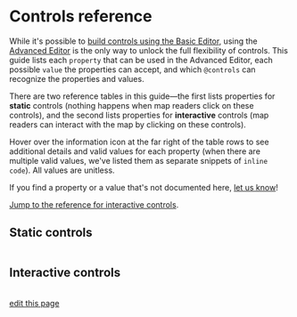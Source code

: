 # Controls reference

While it's possible to [build controls using the Basic Editor](/guides/controls.md#add-controls-through-the-basic-editor), using the [Advanced Editor](/overview/view-editors.md#advanced-editor) is the only way to unlock the full flexibility of controls. This guide lists each `property` that can be used in the Advanced Editor, each possible `value` the properties can accept, and which `@controls` can recognize the properties and values.

There are two reference tables in this guide—the first lists properties for **static** controls (nothing happens when map readers click on these controls), and the second lists properties for **interactive** controls (map readers can interact with the map by clicking on these controls).

Hover over the information icon <i class="fa fa-info-circle" data-placement="left" data-html="true" title="I ❤︎ information!"></i> at the far right of the table rows to see additional details and valid values for each property (when there are multiple valid values, we've listed them as separate snippets of `inline code`). All values are unitless.

If you find a property or a value that's not documented here, [let us know](mailto:support@kumu.io)!

[Jump to the reference for interactive controls](#interactive-controls).


## Static controls

<table id="static-controls-reference-table" class="table borderless controls-reference"></table>


## Interactive controls

<table id="interactive-controls-reference-table" class="table borderless controls-reference"></table>

<script type="text/javascript">
(() => {
  const staticControlsReference = [
    {
      "Property": "background-color",
      "Color-legend": true,
      "Image": true,
      "Label": true,
      "Text": true,
      "Title": true,
      "SNA-dashboard": true,
      info: {
        description: "Defines background color of control",
        validValues: ["color"]
      }
    },
    {
      "Property": "color",
      "Color-legend": true,
      "Image": false,
      "Label": true,
      "Text": true,
      "Title": true,
      "SNA-dashboard": true,
      info: {
        description: "Defines color of control's text",
        validValues: ["color"]
      }
    },
    {
      "Property": "font-family",
      "Color-legend": true,
      "Image": false,
      "Label": true,
      "Text": true,
      "Title": false,
      "SNA-dashboard": true,
      info: {
        description: "Defines font family of control's text",
        validValues: ["family-name", "generic-family"]
      }
    },
    {
      "Property": "font-size",
      "Color-legend": false,
      "Image": false,
      "Label": true,
      "Text": true,
      "Title": false,
      "SNA-dashboard": true,
      info: {
        description: "Defines size of control's text",
        validValues: ["number"]
      }
    },
    {
      "Property": "font-style",
      "Color-legend": true,
      "Image": false,
      "Label": true,
      "Text": true,
      "Title": true,
      "SNA-dashboard": true,
      info: {
        description: "Defines style of control's text",
        validValues: ["normal", "italic"]
      }
    },
    {
      "Property": "font-weight",
      "Color-legend": true,
      "Image": false,
      "Label": true,
      "Text": true,
      "Title": false,
      "SNA-dashboard": true,
      info: {
        description: "Defines weight of control's text",
        validValues: ["number"]
      }
    },
    {
      "Property": "height",
      "Color-legend": true,
      "Image": true,
      "Label": true,
      "Text": true,
      "Title": true,
      "SNA-dashboard": true,
      info: {
        description: "Defines height of control",
        validValues: ["number"]
      }
    },
    {
      "Property": "margin",
      "Color-legend": true,
      "Image": true,
      "Label": true,
      "Text": true,
      "Title": true,
      "SNA-dashboard": true,
      info: {
        description: "Defines space between the control and other controls on the map",
        validValues: ["number"]
      }
    },
    {
      "Property": "metrics",
      "Color-legend": false,
      "Image": false,
      "Label": false,
      "Text": false,
      "Title": false,
      "SNA-dashboard": true,
      info: {
        description: "Defines which metrics will be included in the dashboard",
        validValues: ["element-count", "connection-count", "density", "reciprocity", "diameter", "average-degree", "average-path-length"]
      }
    },
    {
      "Property": "opacity",
      "Color-legend": true,
      "Image": true,
      "Label": true,
      "Text": true,
      "Title": true,
      "SNA-dashboard": true,
      info: {
        description: "Defines opacity of the control",
        validValues: ["0..1"]
      }
    },
    {
      "Property": "padding",
      "Color-legend": true,
      "Image": true,
      "Label": true,
      "Text": true,
      "Title": true,
      "SNA-dashboard": true,
      info: {
        description: "Defines space between the control's border and its contents",
        validValues: ["number"]
      }
    },
    {
      "Property": "src",
      "Color-legend": false,
      "Image": true,
      "Label": false,
      "Text": false,
      "Title": false,
      "SNA-dashboard": false,
      info: {
        description: "Defines the source of the image",
        validValues: ["url"]
      }
    },
    {
      "Property": "text-align",
      "Color-legend": false,
      "Image": false,
      "Label": true,
      "Text": true,
      "Title": true,
      "SNA-dashboard": true,
      info: {
        description: "Defines alignment of text within the control",
        validValues: ["center", "left", "right"]
      }
    },
    {
      "Property": "value",
      "Color-legend": false,
      "Image": false,
      "Label": true,
      "Text": true,
      "Title": true,
      "SNA-dashboard": false,
      info: {
        description: "Any plain text string. Markdown and some HTML allowed.",
        validValues: ["string"]
      }
    },
    {
      "Property": "width",
      "Color-legend": true,
      "Image": true,
      "Label": true,
      "Text": true,
      "Title": true,
      "SNA-dashboard": true,
      info: {
        description: "Defines width of control",
        validValues: ["number"]
      }
    }
  ]

  KumuDocsExtracted.appendTable(
    { id: 'static-controls-reference-table', reference: staticControlsReference },
    {
      transforms: {
        DEFAULT: (value, { checkmark }) => {
          switch (value) {
            case true:
              return checkmark
            case false:
              return ''
            default:
              return value
          }
        }
      },
      effects: {
        th: {
          DEFAULT: th => th.classList.add('text-center'),
          Property: th => th.classList.add('text-left'),
        }
      }
    }
  )

  KumuDocsExtracted.appendSearchBox({ id: 'static-controls-reference-table', hasInfo: true })
})()
</script>

<script type="text/javascript">
(() => {
  const interactiveControlsReference = [
    {
      "Property": "as",
      "Filter": true,
      "Showcase": true,
      "Cluster": true,
      "Tagged-timeline": true,
      "View toggle": true,
      info: {
        description: "Defines how the control is presented",
        validValues: ["labels", "buttons", "dots", "dropdown"]
      }
    },
    {
      "Property": "background-color",
      "Filter": true,
      "Showcase": true,
      "Cluster": true,
      "Tagged-timeline": true,
      "View toggle": false,
      info: {
        description: "Defines background color of control",
        validValues: ["color"]
      }
    },
    {
      "Property": "by",
      "Filter": true,
      "Showcase": true,
      "Cluster": true,
      "Tagged-timeline": false,
      "View toggle": false,
      info: {
        description: "Defines the field to filter, showcase, or cluster by",
        validValues: ["''Field Name'"]
      }
    },
    {
      "Property": "color",
      "Filter": true,
      "Showcase": true,
      "Cluster": true,
      "Tagged-timeline": true,
      "View toggle": true,
      info: {
        description: "Defines color of control's text (labels, placeholders, and summaries only)",
        validValues: ["color"]
      }
    },
    {
      "Property": "default",
      "Filter": true,
      "Showcase": true,
      "Cluster": false,
      "Tagged-timeline": true,
      "View toggle": true,
      info: {
        description: "Defines which options should be selected by default",
        validValues: ["none", "show-all", "select all", "''field value 1', 'field value 2',..."]
      }
    },
    {
      "Property": "except",
      "Filter": true,
      "Showcase": true,
      "Cluster": false,
      "Tagged-timeline": false,
      "View toggle": false,
      info: {
        description: "Allows you to remove field values from the available choices",
        validValues: ["''field value 1', 'field value 2',..."]
      }
    },
    {
      "Property": "font-family",
      "Filter": true,
      "Showcase": true,
      "Cluster": true,
      "Tagged-timeline": true,
      "View toggle": true,
      info: {
        description: "Defines font family of control's text (labels, placeholders, and summaries only)",
        validValues: ["family-name", "generic-family"]
      }
    },
    {
      "Property": "font-size",
      "Filter": true,
      "Showcase": true,
      "Cluster": true,
      "Tagged-timeline": true,
      "View toggle": true,
      info: {
        description: "Defines size of control's text (labels, placeholders, and summaries only)",
        validValues: ["number"]
      }
    },
    {
      "Property": "font-style",
      "Filter": true,
      "Showcase": true,
      "Cluster": true,
      "Tagged-timeline": true,
      "View toggle": true,
      info: {
        description: "Defines style of control's text (labels, placeholders, and summaries only)",
        validValues: ["normal", "italic"]
      }
    },
    {
      "Property": "font-weight",
      "Filter": true,
      "Showcase": true,
      "Cluster": true,
      "Tagged-timeline": true,
      "View toggle": true,
      info: {
        description: "Defines weight of control's text (labels, placeholders, and summaries only)",
        validValues: ["number"]
      }
    },
    {
      "Property": "height",
      "Filter": true,
      "Showcase": true,
      "Cluster": true,
      "Tagged-timeline": true,
      "View toggle": true,
      info: {
        description: "Defines height of control",
        validValues: ["number"]
      }
    },
    {
      "Property": "label",
      "Filter": true,
      "Showcase": true,
      "Cluster": true,
      "Tagged-timeline": true,
      "View toggle": true,
      info: {
        description: "Adds a label above the control",
        validValues: ["'My Label'"]
      }
    },
    {
      "Property": "margin",
      "Filter": true,
      "Showcase": true,
      "Cluster": true,
      "Tagged-timeline": true,
      "View toggle": true,
      info: {
        description: "Defines space between the control and other controls on the map",
        validValues: ["number"]
      }
    },
    {
      "Property": "mode",
      "Filter": false,
      "Showcase": true,
      "Cluster": false,
      "Tagged-timeline": false,
      "View toggle": false,
      info: {
        description: "Controls how the selection is showcased. <code>normal</code> is the default and showcases the selection plus any connections between the showcased elements. <code>loose</code> showcases the selection plus neighboring elements. <code>strict</code> only showcases the selection itself.",
        validValues: ["normal", "loose", "strict"]
      }
    },
    {
      "Property": "multiple",
      "Filter": true,
      "Showcase": true,
      "Cluster": true,
      "Tagged-timeline": true,
      "View toggle": true,
      info: {
        description: "Controls whether more than one option can be selected at a time",
        validValues: ["true", "false", "match-all"]
      }
    },
    {
      "Property": "only",
      "Filter": true,
      "Showcase": true,
      "Cluster": false,
      "Tagged-timeline": false,
      "View toggle": false,
      info: {
        description: "Allows you to explicitly define which field values should be included as available choices",
        validValues: ["''field value 1', 'field value 2',..."]
      }
    },
    {
      "Property": "opacity",
      "Filter": true,
      "Showcase": true,
      "Cluster": true,
      "Tagged-timeline": true,
      "View toggle": true,
      info: {
        description: "Defines opacity of the control",
        validValues: ["0..1"]
      }
    },
    {
      "Property": "options",
      "Filter": false,
      "Showcase": false,
      "Cluster": false,
      "Tagged-timeline": false,
      "View toggle": true,
      info: {
        description: "Allows you to explicitly define which options should be included as available choices",
        validValues: ["''partial-view-1', 'partial-view-2',..."]
      }
    },
    {
      "Property": "padding",
      "Filter": true,
      "Showcase": true,
      "Cluster": true,
      "Tagged-timeline": true,
      "View toggle": true,
      info: {
        description: "Defines space between the control's border and its contents",
        validValues: ["number"]
      }
    },
    {
      "Property": "placeholder",
      "Filter": true,
      "Showcase": true,
      "Cluster": true,
      "Tagged-timeline": true,
      "View toggle": true,
      info: {
        description: "The text to display when nothing is selected<br>(for <code>as: dropdown</code> only)",
        validValues: ["string"]
      }
    },
    {
      "Property": "range",
      "Filter": false,
      "Showcase": false,
      "Cluster": false,
      "Tagged-timeline": true,
      "View toggle": false,
      info: {
        description: "Defines the years that should be included",
        validValues: ["year..year"]
      }
    },
    {
      "Property": "summary",
      "Filter": true,
      "Showcase": true,
      "Cluster": true,
      "Tagged-timeline": true,
      "View toggle": true,
      info: {
        description: "Summarizes the options that have been selected<br>(for <code>as: dropdown</code> only)",
        validValues: ["string"]
      }
    },
    {
      "Property": "target",
      "Filter": true,
      "Showcase": false,
      "Cluster": false,
      "Tagged-timeline": true,
      "View toggle": false,
      info: {
        description: "Defines which items will be affected by the control",
        validValues: ["selector"]
      }
    },
    {
      "Property": "width",
      "Filter": true,
      "Showcase": true,
      "Cluster": true,
      "Tagged-timeline": true,
      "View toggle": true,
      info: {
        description: "Defines width of control",
        validValues: ["number"]
      }
    }
  ]


  KumuDocsExtracted.appendTable(
    { id: 'interactive-controls-reference-table', reference: interactiveControlsReference },
    {
      transforms: {
        DEFAULT: (value, { checkmark }) => {
          switch (value) {
            case true:
              return checkmark
            case false:
              return ''
            default:
              return value
          }
        }
      },
      effects: {
        th: {
          DEFAULT: th => th.classList.add('text-center'),
          Property: th => th.classList.add('text-left'),
        }
      }
    }
  )

  KumuDocsExtracted.appendSearchBox({ id: 'interactive-controls-reference-table', hasInfo: true })
})()
</script>

<span class="edit-link"><a href="https://github.com/kumu/docs/blob/master/guides/controls/controls-reference.md" target="_blank"><i class="fa fa-github"></i> edit this page</a></span>
